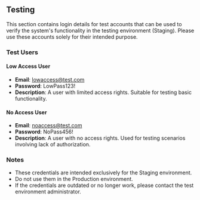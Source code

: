 ## Testing

This section contains login details for test accounts that can be used to verify the system's functionality in the testing environment (Staging). Please use these accounts solely for their intended purpose.

### Test Users

#### Low Access User
- **Email**: lowaccess@test.com
- **Password**: LowPass123!
- **Description**: A user with limited access rights. Suitable for testing basic functionality.

#### No Access User
- **Email**: noaccess@test.com
- **Password**: NoPass456!
- **Description**: A user with no access rights. Used for testing scenarios involving lack of authorization.

### Notes
- These credentials are intended exclusively for the Staging environment.
- Do not use them in the Production environment.
- If the credentials are outdated or no longer work, please contact the test environment administrator.